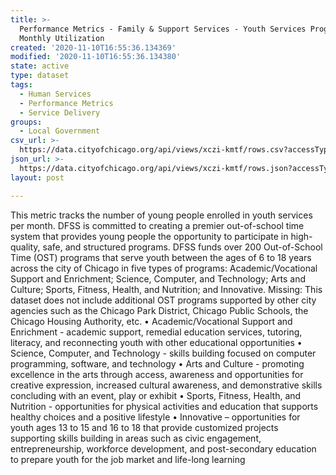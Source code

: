 ```yaml
---
title: >-
  Performance Metrics - Family & Support Services - Youth Services Program
  Monthly Utilization
created: '2020-11-10T16:55:36.134369'
modified: '2020-11-10T16:55:36.134380'
state: active
type: dataset
tags:
  - Human Services
  - Performance Metrics
  - Service Delivery
groups:
  - Local Government
csv_url: >-
  https://data.cityofchicago.org/api/views/xczi-kmtf/rows.csv?accessType=DOWNLOAD
json_url: >-
  https://data.cityofchicago.org/api/views/xczi-kmtf/rows.json?accessType=DOWNLOAD
layout: post

---
```

This metric tracks the number of young people enrolled in youth services per month. DFSS is committed to creating a premier out-of-school time system that provides young people the opportunity to participate in high-quality, safe, and structured programs. DFSS funds over 200 Out-of-School Time (OST) programs that serve youth between the ages of 6 to 18 years across the city of Chicago in five types of programs: Academic/Vocational Support and Enrichment; Science, Computer, and Technology; Arts and Culture; Sports, Fitness, Health, and Nutrition; and Innovative. Missing: This dataset does not include additional OST programs supported by other city agencies such as the Chicago Park District, Chicago Public Schools, the Chicago Housing Authority, etc.
•        Academic/Vocational Support and Enrichment - academic support, remedial education services, tutoring, literacy, and reconnecting youth with other educational opportunities
•        Science, Computer, and Technology - skills building focused on computer programming, software, and technology
•        Arts and Culture -  promoting excellence in the arts through access, awareness  and opportunities for creative expression, increased cultural awareness, and demonstrative skills  concluding with an event, play or exhibit
•        Sports, Fitness, Health, and Nutrition - opportunities for physical activities and education that supports healthy choices and a positive lifestyle
•        Innovative – opportunities for youth ages 13 to 15 and 16 to 18 that provide customized projects supporting skills building in areas such as  civic engagement, entrepreneurship, workforce development, and post-secondary education to prepare youth for the job market and life-long learning
